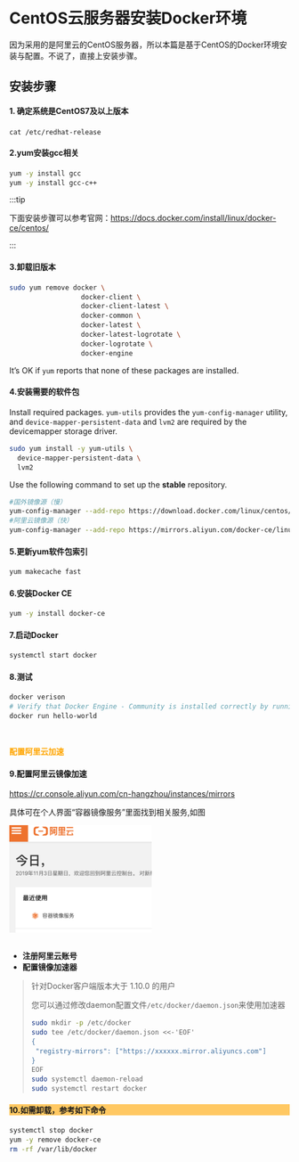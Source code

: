 # CentOS云服务器安装Docker环境

因为采用的是阿里云的CentOS服务器，所以本篇是基于CentOS的Docker环境安装与配置。不说了，直接上安装步骤。



## **安装步骤**

#### **1. 确定系统是CentOS7及以上版本**

`cat /etc/redhat-release`

#### 2.**yum安装gcc相关**

```sh
yum -y install gcc
yum -y install gcc-c++
```

:::tip

下面安装步骤可以参考官网：https://docs.docker.com/install/linux/docker-ce/centos/

:::

#### 3.**卸载旧版本**

```sh
sudo yum remove docker \
                  docker-client \
                  docker-client-latest \
                  docker-common \
                  docker-latest \
                  docker-latest-logrotate \
                  docker-logrotate \
                  docker-engine
```

It’s OK if `yum` reports that none of these packages are installed.

#### **4**.安装需要的软件包

Install required packages. `yum-utils` provides the `yum-config-manager` utility, and `device-mapper-persistent-data` and `lvm2` are required by the devicemapper storage driver.

```sh
sudo yum install -y yum-utils \
  device-mapper-persistent-data \
  lvm2
```

Use the following command to set up the **stable** repository.

```sh
#国外镜像源（慢）
yum-config-manager --add-repo https://download.docker.com/linux/centos/docker-ce.repo
#阿里云镜像源（快）
yum-config-manager --add-repo https://mirrors.aliyun.com/docker-ce/linux/centos/docker-ce.repo
```

#### 5.**更新yum软件包索引**

```sh
yum makecache fast
```

#### 6.**安装Docker CE**

```sh
yum -y install docker-ce
```

#### 7.**启动Docker**

```sh
systemctl start docker
```

#### 8.测试

```sh
docker verison 
# Verify that Docker Engine - Community is installed correctly by running the hello-world image
docker run hello-world
```

<br />

<font color="orange" style="font-weight:600;">配置阿里云加速</font>

#### 9.**配置阿里云镜像加速**

https://cr.console.aliyun.com/cn-hangzhou/instances/mirrors

具体可在个人界面“容器镜像服务”里面找到相关服务,如图

<div style="display:flex;"><img src="./images/cdi-1.jpg" alt="容器镜像服务" style="zoom:40%;display:block;" align="left"/></div>
<br>

- **注册阿里云账号**
- **配置镜像加速器**

>针对Docker客户端版本大于 1.10.0 的用户
>
>您可以通过修改daemon配置文件`/etc/docker/daemon.json`来使用加速器
>
>```sh
>sudo mkdir -p /etc/docker
>sudo tee /etc/docker/daemon.json <<-'EOF'
>{
>  "registry-mirrors": ["https://xxxxxx.mirror.aliyuncs.com"]
>}
>EOF
>sudo systemctl daemon-reload
>sudo systemctl restart docker
>```



#### <div style="background:#ffc862">10.**如需卸载，参考如下命令**</div>

``` sh
systemctl stop docker
yum -y remove docker-ce
rm -rf /var/lib/docker
```

